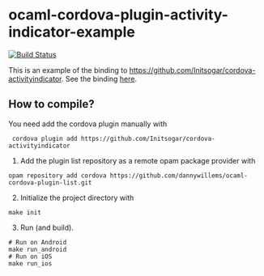 # ocaml-cordova-plugin-activity-indicator-example

[![Build Status](https://travis-ci.org/dannywillems/ocaml-cordova-plugin-activity-indicator-example.svg?branch=master)](https://travis-ci.org/dannywillems/ocaml-cordova-plugin-activity-indicator-example)

This is an example of the binding to https://github.com/Initsogar/cordova-activityindicator. See the
binding [here](https://github.com/dannywillems/ocaml-cordova-plugin-activityindicator).

## How to compile?

You need add the cordova plugin manually with
```
 cordova plugin add https://github.com/Initsogar/cordova-activityindicator
```

1. Add the plugin list repository as a remote opam package provider with
```Shell
opam repository add cordova https://github.com/dannywillems/ocaml-cordova-plugin-list.git
```

2. Initialize the project directory with
```
make init
```

3. Run (and build).
```
# Run on Android
make run_android
# Run on iOS
make run_ios
```

